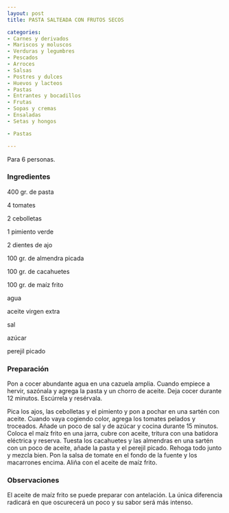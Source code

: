 ```yaml
---
layout: post
title: PASTA SALTEADA CON FRUTOS SECOS

categories:
- Carnes y derivados
- Mariscos y moluscos
- Verduras y legumbres
- Pescados
- Arroces
- Salsas
- Postres y dulces
- Huevos y lacteos
- Pastas
- Entrantes y bocadillos
- Frutas
- Sopas y cremas
- Ensaladas
- Setas y hongos

- Pastas

---
```

Para 6 personas.

<h3>Ingredientes</h3>

400 gr. de pasta

4 tomates

2 cebolletas

1 pimiento verde

2 dientes de ajo

100 gr. de almendra picada

100 gr. de cacahuetes

100 gr. de maíz frito

agua

aceite virgen extra

sal

azúcar

perejil picado

<h3>Preparación</h3>

Pon a cocer abundante agua en una cazuela amplia. Cuando empiece a hervir, sazónala y agrega la pasta y un chorro de aceite. Deja cocer durante 12 minutos. Escúrrela y resérvala.

Pica los ajos, las cebolletas y el pimiento y pon a pochar en una sartén con aceite. Cuando vaya cogiendo color, agrega los tomates pelados y troceados. Añade un poco de sal y de azúcar y cocina durante 15 minutos. Coloca el maíz frito en una jarra, cubre con aceite, tritura con una batidora eléctrica y reserva. Tuesta los cacahuetes y las almendras en una sartén con un poco de aceite, añade la pasta y el perejil picado. Rehoga todo junto y mezcla bien. Pon la salsa de tomate en el fondo de la fuente y los macarrones encima. Aliña con el aceite de maíz frito.

<h3>Observaciones</h3>

El aceite de maíz frito se puede preparar con antelación. La única diferencia radicará en que oscurecerá un poco y su sabor será más intenso.


